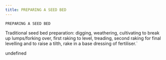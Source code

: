 ```yaml
---
title: PREPARING A SEED BED
---
```

`PREPARING A SEED BED`

Traditional seed bed preparation: digging, weathering, cultivating to break up lumps/forking over, first raking to level, treading, second raking for final levelling and to raise a tilth, rake in a base dressing of fertiliser.`

undefined